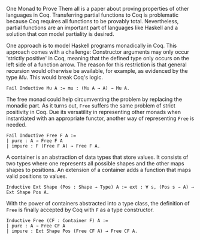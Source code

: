 One Monad to Prove Them all is a paper about proving properties of other languages in Coq.
Transferring partial functions to Coq is problematic because Coq requires all functions to
be provably total. Nevertheless, partial functions are an important part of languages like
Haskell and a solution that con model partiality is desired.

One approach is to model Haskell programs monadically in Coq. This approach comes with a
challenge: Constructor arguments may only occur 'strictly positive' in Coq, meaning that
the defined type only occurs on the left side of a function arrow. The reason for this
restriction is that general recursion would otherwise be available, for example, as
evidenced by the type *Mu*. This would break Coq's logic.

```Coq
Fail Inductive Mu A := mu : (Mu A → A) → Mu A.
```

The free monad could help circumventing the problem by replacing the monadic part. As it
turns out, `Free` suffers the same problem of strict positivity in Coq. Due its versatility
in representing other monads when instantiated with an appropriate functor, another way
of representing `Free` is needed.

```Coq
Fail Inductive Free F A :=
| pure : A → Free F A
| impure : F (Free F A) → Free F A.

```

A container is an abstraction of data types that store values. It consists of two types
where one represents all possible shapes and the other maps shapes to positions. An
extension of a container adds a function that maps valid positions to values.

```Coq
Inductive Ext Shape (Pos : Shape → Type) A := ext : ∀ s, (Pos s → A) → Ext Shape Pos A.
```

With the power of containers abstracted into a type class, the definition of `Free` is finally
accepted by Coq with `F` as a type constructor.

```Coq
Inductive Free (CF : Container F) A :=
| pure : A → Free CF A
| impure : Ext Shape Pos (Free CF A) → Free CF A.
```
